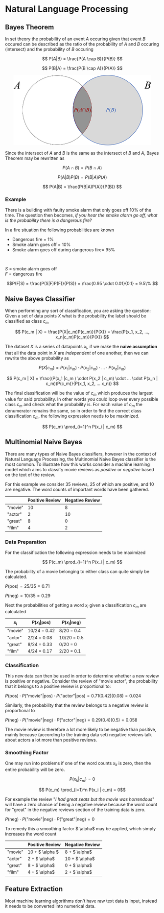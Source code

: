 # Natural Language Processing



## Bayes Theorem
In set theory the probability of an event $A$ occuring given that event $B$ occured can be described as the ratio of the probability of $A$ and $B$ occuring (intersect) and the probability of $B$ occuring

$$ P(A|B) = \frac{P(A \cap B)}{P(B)} $$

$$ P(B|A) = \frac{P(B \cap A)}{P(A)} $$


<p align="center">
  <img src="../images/bayes_theorem.png" alt="logistic_function" width="450px"/>
</p>

Since the intersect of $A$ and $B$ is the same as the intersect of $B$ and $A$, Bayes Theorem may be rewritten as

$$ P(A \cap B) = P(B \cap A) $$

$$ P(A|B)P(B) = P(B|A)P(A) $$

$$ P(A|B) = \frac{P(B|A)P(A)}{P(B)} $$

### Example
There is a building with  faulty smoke alarm that only goes off 10% of the time. The question then becomes, *if you hear the smoke alarm go off, what is the probability there is a dangerous fire*?

In a fire situation the following probabilities are known
* Dangerous fire = 1%
* Smoke alarm goes off = 10%
* Smoke alarm goes off during dangerous fire= 95%

<br>

$S$ = smoke alarm goes off  
$F$ = dangerous fire  

$$P(F|S) = \frac{P(S|F)P(F)}{P(S)} = \frac{0.95 \cdot 0.01}{0.1} = 9.5\% $$




## Naive Bayes Classifier
When performing any sort of classification, you are asking the question: Given a set of data points $X$ what is the probability the label should be classified as class $c_m$

<!-- $$ P(c_m | X) = P(c_m| x_1, x_2, ... , x_n)$$ -->

$$ P(c_m | X) = \frac{P(X|c_m)P(c_m)}{P(X)} = \frac{P(x_1, x_2, ..., x_n|c_m)P(c_m)}{P(X)} $$

The dataset $X$ is a series of datapoints $x_i$, if we make the **naive assumption** that all the data point in $X$ are *independent* of one another, then we can rewrite the above probability as

$$ P(X | c_m) = P(x_1 |c_m ) \cdot P(x_2 | c_m) \cdot ... \cdot P(x_n | c_m) $$

$$ P(c_m | X) =  \frac{(P(x_1 |c_m ) \cdot P(x_2 | c_m) \cdot ... \cdot P(x_n | c_m))P(c_m)}{P(x_1, x_2, ... x_n)} $$

The final classification will be the value of $c_m$ which produces the largest value for said probability. In other words you could loop over every possible class $c_m$ and check what the probability is. For each value of $c_m$ the denumerator remains the same, so in order to find the correct class classification $c_m$, the following expression needs to be maximized. 

$$ P(c_m) \prod_{i=1}^n P(x_i | c_m) $$


## Multinomial Naive Bayes

There are many types of Naive Bayes classifiers, however in the context of Natural Language Processing, the Multinomial Naive Bayes classifier is the most common. To illustrate how this works consider a machine learning model which aims to classify movie reviews as *positive* or *negative* based on the text of the review. 

For this example we consider 35 reviews, 25 of which are positive, and 10 are negative. The word counts of important words have been gathered. 

||Positive Review|Negative Review|
|--|--|--|
|"movie"|10|8|
|"actor"|2|10|
|"great"|8|0|
|"film"|4|2|

### Data Preparation

For the classification the following expression needs to be maximized

$$ P(c_m) \prod_{i=1}^n P(x_i | c_m) $$

The probability of a movie belonging to either class can quite simply be calculated. 

$P(\textrm{pos}) = 25/35 = 0.71$

$P(\textrm{neg}) = 10/35 = 0.29$

Next the probabilities of getting a word $x_i$ given a classification $c_m$ are calculated

|$x_i$| $P(x_i\| \textrm{pos})$ | $P(x_i\| \textrm{neg})$ |
|--|--|--|
|"movie"|10/24 = 0.42|8/20 = 0.4|
|"actor"|2/24 = 0.08|10/20 = 0.5|
|"great"|8/24 = 0.33|0/20 = 0|
|"film"|4/24 = 0.17|2/20 = 0.1|

### Classification
This new data can then be used in order to determine whether a new review is positive or negative. Consider the review of "movie actor", the probability that it belongs to a positive review is proportional to:

$P(\textrm{pos}) \cdot P(\textrm{"movie"}|\textrm{pos}) \cdot P(\textrm{"actor"}|\textrm{pos}) =0.71(0.42)(0.08) = 0.024$

Similarly, the probability that the review belongs to a negative review is proportional to 

$P(\textrm{neg}) \cdot P(\textrm{"movie"}|\textrm{neg}) \cdot P(\textrm{"actor"}|\textrm{neg}) =0.29(0.4)(0.5) = 0.058$

The movie review is therefore a lot more likely to be negative than positive, mainly because (according to the training data set) negative reviews talk about actors a lot more than positive reviews. 

### Smoothing Factor
One may run into problems if one of the word counts $x_k$ is zero, then the entire probability will be zero.  

$$P(x_k |c_m) = 0$$

$$ P(c_m) \prod_{i=1}^n P(x_i | c_m) = 0$$

For example the review "*I had great seats but the movie was horrendous*" will have a zero chance of being a negative review because the word count for "great" in the negative reviews section of the training data is zero. 

$P(\textrm{neg}) \cdot P(\textrm{"movie"}|\textrm{neg}) \cdot P(\textrm{"great"}|\textrm{neg}) = 0$

To remedy this a smoothing factor $ \alpha$ may be applied, which simply increases the word count 


||Positive Review|Negative Review|
|--|--|--|
|"movie"|10 + $ \alpha $|8 + $ \alpha$|
|"actor"|2 + $ \alpha$|10 + $ \alpha$|
|"great"|8 + $ \alpha$|0 + $ \alpha$|
|"film"|4 + $ \alpha$|2 + $ \alpha$|

## Feature Extraction
Most machine learning algorithms don't have raw text data is input, instead it needs to be converted into numerical data. 
